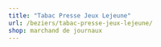 ```yaml
---
title: "Tabac Presse Jeux Lejeune"
url: /beziers/tabac-presse-jeux-lejeune/
shop: marchand de journaux
---
```

